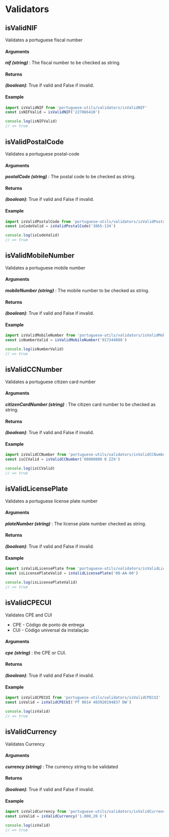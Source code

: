 # Validators

## isValidNIF

Validates a portuguese fiscal number

#### Arguments

**_nif (string)_** : The fiscal number to be checked as string.

#### Returns

**_(boolean)_**: True if valid and False if invalid.

#### Example

```js
import isValidNIF from 'portuguese-utils/validators/isValidNIF'
const isNIFValid = isValidNIF('227866410')

console.log(isNIFValid)
// => true
```

## isValidPostalCode

Validates a portuguese postal-code

#### Arguments

**_postalCode (string)_** : The postal code to be checked as string.

#### Returns

**_(boolean)_**: True if valid and False if invalid.

#### Example

```js
import isValidPostalCode from 'portuguese-utils/validators/isValidPostalCode'
const isCodeValid = isValidPostalCode('3865-134')

console.log(isCodeValid)
// => true
```

## isValidMobileNumber

Validates a portuguese mobile number

#### Arguments

**_mobileNumber (string)_** : The mobile number to be checked as string.

#### Returns

**_(boolean)_**: True if valid and False if invalid.

#### Example

```js
import isValidMobileNumber from 'portuguese-utils/validators/isValidMobileNumber'
const isNumberValid = isValidMobileNumber('917344888')

console.log(isNumberValid)
// => true
```

## isValidCCNumber

Validates a portuguese citizen card number

#### Arguments

**_citizenCardNumber (string)_** : The citizen card number to be checked as string.

#### Returns

**_(boolean)_**: True if valid and False if invalid.

#### Example

```js
import isValidCCNumber from 'portuguese-utils/validators/isValidCCNumber'
const isCCValid = isValidCCNumber('00000000 0 ZZ4')

console.log(isCCValid)
// => true
```

## isValidLicensePlate

Validates a portuguese license plate number

#### Arguments

**_plateNumber (string)_** : The license plate number checked as string.

#### Returns

**_(boolean)_**: True if valid and False if invalid.

#### Example

```js
import isValidLicensePlate from 'portuguese-utils/validators/isValidLicensePlate'
const isLicensePlateValid = isValidLicensePlate('00-AA-00')

console.log(isLicensePlateValid)
// => true
```

## isValidCPECUI

Validates CPE and CUI

* CPE - Código de ponto de entrega
* CUI - Código universal da instalação

#### Arguments

**_cpe (string)_** : the CPE or CUI.

#### Returns

**_(boolean)_**: True if valid and False if invalid.

#### Example

```js
import isValidCPECUI from 'portuguese-utils/validators/isValidCPECUI'
const isValid = isValidCPECUI('PT 0014 483920194837 DW')

console.log(isValid)
// => true
```

## isValidCurrency

Validates Currency

#### Arguments

**_currency (string)_** : The currency string to be validated

#### Returns

**_(boolean)_**: True if valid and False if invalid.

#### Example

```js
import isValidCurrency from 'portuguese-utils/validators/isValidCurrency'
const isValid = isValidCurrency('1.000,20 €')

console.log(isValid)
// => true
```
